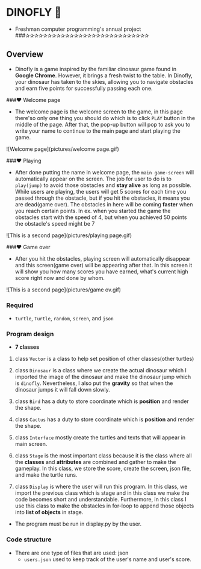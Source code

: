 # DINOFLY 🦕
* Freshman computer programming's annual project
###✰✰✰✰✰✰✰✰✰✰✰✰✰✰✰✰✰✰✰✰✰✰✰✰✰✰✰✰
## Overview

* Dinofly is a game inspired by the familiar dinosaur game found in **Google Chrome**. However, it brings a fresh twist 
to the table. In Dinofly, your dinosaur has taken to the skies, allowing you to navigate obstacles and earn five 
points for successfully passing each one.


###❤️ Welcome page
* The welcome page is the welcome screen to the game, in this page there'so
      only one thing you should do which is to 
      click `PLAY` button in the middle of the page. After that, the pop-up 
      button will pop to ask you to write your name
      to continue to the main page and start playing the game.
        
![Welcome page](pictures/welcome page.gif)
  
###❤️ Playing
    
* After done putting the name in welcome page, the `main game-screen` will automatically appear on the screen.
   The job for user to do is to `play(jump)` to avoid those obstacles and **stay alive** as long as possible. While users
   are playing, the users will get 5 scores for each time you passed through the obstacle, but if you hit the obstacles,
   it means you are dead(game over). The obstacles in here will be coming **faster** when you reach certain points. 
   In ex. when you started the game the obstacles start with the speed of 4, but when you achieved 50 points the 
   obstacle's speed might be 7
  
![This is a second page](pictures/playing page.gif)


###❤️ Game over

* After you hit the obstacles, playing screen will automatically disappear and this screen(game over) will be appearing
  after that. In this screen it will show you how many scores you have earned, what's current high score right now
  and done by whom.
  
 


![This is a second page](pictures/game ov.gif)

### Required

*  `turtle`, `Turtle`, `random`, `screen`, and `json`

### Program design

* __7 classes__

1. class `Vector` is a class to help set position of other classes(other turtles)


2. class `Dinosaur` is a class where we create the actual dinosaur which I imported the image of the dinosaur and 
   make the dinosaur jump which is `dinofly`. Nevertheless, I also put the __gravity__ so that when the dinosaur jumps it
   will fall down slowly.
   

3. class `Bird` has a duty to store coordinate which is __position__ and render the shape.


4. class `Cactus` has a duty to store coordinate which is __position__ and render the shape.


5. class `Interface` mostly create the turtles and texts that will appear in main screen.


6. class `Stage` is the most important class because it is the class where all the __classes__ and __attributes__ are
   combined and gather to make the gameplay. In this class, we store the score, create the screen, json file, and make
   the turtle runs.


7. class `Display` is where the user will run this program. In this class, we import the previous class which is stage
  and in this class we make the code becomes short and understandable. Furthermore, in this class I use this class
  to make the obstacles in for-loop to append those objects into __list of objects__ in stage.
      
* The program must be run in display.py by the user.

### Code structure


* There are one type of files that are used: json
    - `users.json` used to keep track of the user's name and user's score.
